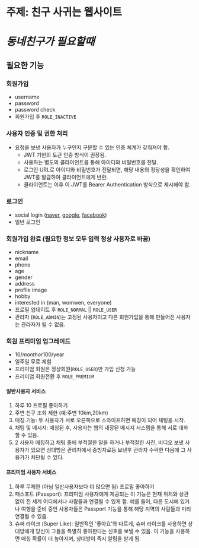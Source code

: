 # 주제: 친구 사귀는 웹사이트

# ***동네친구가 필요할때***

## 필요한 기능


### 회원가입
- username
- password
- password check
- 회원가입 후 `ROLE_INACTIVE`

### 사용자 인증 및 권한 처리

- 요청을 보낸 사용자가 누구인지 구분할 수 있는 인증 체계가 갖춰져야 함.
    - JWT 기반의 토큰 인증 방식이 권장됨.
    - 사용자는 별도의 클라이언트를 통해 아이디와 비밀번호를 전달.
    - 로그인 URL로 아이디와 비밀번호가 전달되면, 해당 내용의 정당성을 확인하여 JWT를 발급하여 클라이언트에게 반환.
    - 클라이언트는 이후 이 JWT를 Bearer Authentication 방식으로 제시해야 함.
### 로그인
- social login ([naver](naver.com),  [google](google.com), [facebook](facebook.com))
- 일반 로그인
### 회원가입 완료 (필요한 정보 모두 입력 정상 사용자로 바꿈)
- nickname
- email
- phone
- age
- gender
- address
- profile image
- hobby
- interested in (man, womwen, everyone)
- 프로필 업데이트 후 `ROLE_NORMAL` || `ROLE_USER`
- 관라자 (`ROLE_ADMIN`)는 고정된 사용자이고 다른 회원가입을 통해 만들어진 사용자는 관라자가 될 수 없음.
### 회원 프리미엄 업그레이드
- 10$/month or 100$/year
- 일주일 무료 체험 
- 프리미엄 회원은 정상회원(`ROLE_USER`)만 가입 신청 가능
- 프리미엄 회원전환 후 `ROLE_PREMIUM`

#### 일반사용자 서비스

1. 하루 10 프로필 좋아하기
2. 주변 친구 조회 제한 (예:주변 10km,20km)
3. 매칭 기능: 두 사용자가 서로 오른쪽으로 스와이프하면 매칭이 되어 채팅을 시작.
4. 채팅 및 메시지: 매칭된 후, 사용자는 웹의 내장된 메시지 시스템을 통해 서로 대화할 수 있음.
5. 2 사용자 매칭하고 채팅 중에 부적절한 말을 하거나 부적잘한 사진, 비디오 보낸 사용자가 있으면 상대방은 관리자에서 증빙자료등 보낸후 관라자 수락한 다음에 그 사용가가 차단될 수 있다.

#### 프리미엄 사용자 서비스
1. 하루 무제한
(아님 일반사용자보다 더 많으면 됨) 프로필 좋아하기
1. 패스포트 (Passport): 프리미엄 사용자에게 제공되는 이 기능은 현재 위치와 상관없이 전 세계 어디에서나 사람들과 연결될 수 있게 함. 예를 들어, 다른 도시에 있거나 여행을 준비 중인 사용자들은 Passport 기능을 통해 해당 지역의 사람들과 미리 연결될 수 있음.
2. 슈퍼 라이크 (Super Like):
일반적인 '좋아요'와 다르게, 슈퍼 라이크를 사용하면 상대방에게 당신이 그들을 특별히 좋아한다는 신호를 보낼 수 있음. 이 기능을 사용하면 매칭 확률이 더 높아지며, 상대방이 즉시 알림을 받게 됨.



